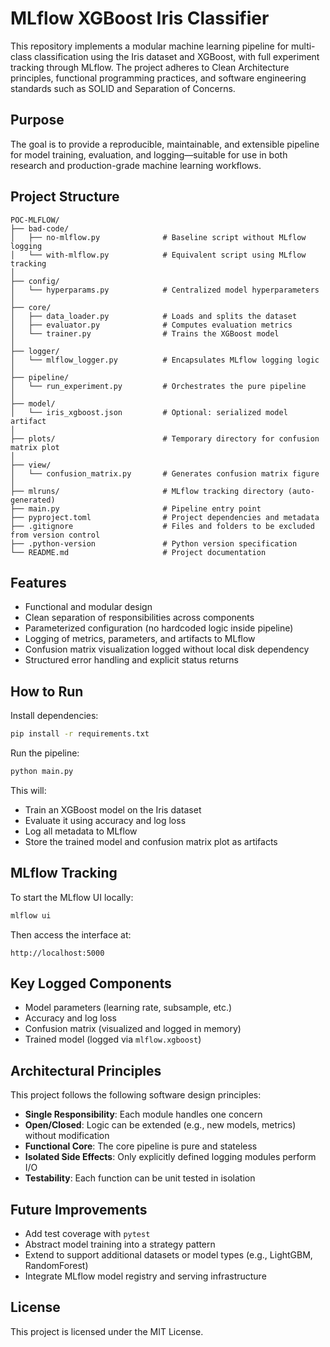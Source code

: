 # MLflow XGBoost Iris Classifier

This repository implements a modular machine learning pipeline for multi-class classification using the Iris dataset and XGBoost, with full experiment tracking through MLflow. The project adheres to Clean Architecture principles, functional programming practices, and software engineering standards such as SOLID and Separation of Concerns.

## Purpose

The goal is to provide a reproducible, maintainable, and extensible pipeline for model training, evaluation, and logging—suitable for use in both research and production-grade machine learning workflows.

## Project Structure

```
POC-MLFLOW/
├── bad-code/
│   ├── no-mlflow.py              # Baseline script without MLflow logging
│   └── with-mlflow.py            # Equivalent script using MLflow tracking
│
├── config/
│   └── hyperparams.py            # Centralized model hyperparameters
│
├── core/
│   ├── data_loader.py            # Loads and splits the dataset
│   ├── evaluator.py              # Computes evaluation metrics
│   └── trainer.py                # Trains the XGBoost model
│
├── logger/
│   └── mlflow_logger.py          # Encapsulates MLflow logging logic
│
├── pipeline/
│   └── run_experiment.py         # Orchestrates the pure pipeline
│
├── model/
│   └── iris_xgboost.json         # Optional: serialized model artifact
│
├── plots/                        # Temporary directory for confusion matrix plot
│
├── view/
│   └── confusion_matrix.py       # Generates confusion matrix figure
│
├── mlruns/                       # MLflow tracking directory (auto-generated)
├── main.py                       # Pipeline entry point
├── pyproject.toml                # Project dependencies and metadata
├── .gitignore                    # Files and folders to be excluded from version control
├── .python-version               # Python version specification
└── README.md                     # Project documentation

```

## Features

- Functional and modular design
- Clean separation of responsibilities across components
- Parameterized configuration (no hardcoded logic inside pipeline)
- Logging of metrics, parameters, and artifacts to MLflow
- Confusion matrix visualization logged without local disk dependency
- Structured error handling and explicit status returns

## How to Run

Install dependencies:

```bash
pip install -r requirements.txt
```

Run the pipeline:

```bash
python main.py
```

This will:
- Train an XGBoost model on the Iris dataset
- Evaluate it using accuracy and log loss
- Log all metadata to MLflow
- Store the trained model and confusion matrix plot as artifacts

## MLflow Tracking

To start the MLflow UI locally:

```bash
mlflow ui
```

Then access the interface at:

```
http://localhost:5000
```

## Key Logged Components

- Model parameters (learning rate, subsample, etc.)
- Accuracy and log loss
- Confusion matrix (visualized and logged in memory)
- Trained model (logged via `mlflow.xgboost`)

## Architectural Principles

This project follows the following software design principles:

- **Single Responsibility**: Each module handles one concern
- **Open/Closed**: Logic can be extended (e.g., new models, metrics) without modification
- **Functional Core**: The core pipeline is pure and stateless
- **Isolated Side Effects**: Only explicitly defined logging modules perform I/O
- **Testability**: Each function can be unit tested in isolation

## Future Improvements

- Add test coverage with `pytest`
- Abstract model training into a strategy pattern
- Extend to support additional datasets or model types (e.g., LightGBM, RandomForest)
- Integrate MLflow model registry and serving infrastructure

## License

This project is licensed under the MIT License.